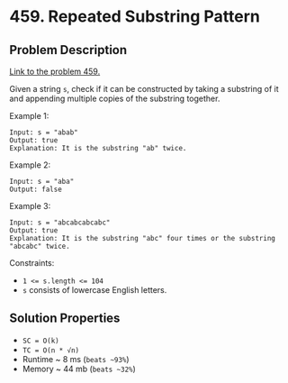 # 459. Repeated Substring Pattern

## Problem Description

[Link to the problem 459.](https://leetcode.com/problems/repeated-substring-pattern/description/)

Given a string `s`, check if it can be constructed by taking a substring of it and appending multiple copies of the substring together.


Example 1:
```
Input: s = "abab"
Output: true
Explanation: It is the substring "ab" twice.
```
Example 2:
```
Input: s = "aba"
Output: false
```
Example 3:
```
Input: s = "abcabcabcabc"
Output: true
Explanation: It is the substring "abc" four times or the substring "abcabc" twice.
```

Constraints:

* `1 <= s.length <= 104`
* `s` consists of lowercase English letters.

## Solution Properties
* `SC = O(k)`
* `TC = O(n * √n)`
* Runtime ~ 8 ms (`beats ~93%`)
* Memory ~ 44 mb (`beats ~32%`)